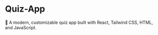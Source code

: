 # Quiz-App
🎯 A modern, customizable quiz app built with React, Tailwind CSS, HTML,  and JavaScript.
